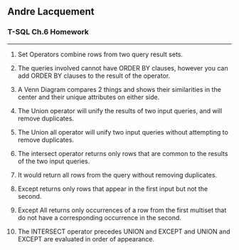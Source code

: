 ## Andre Lacquement
### T-SQL Ch.6 Homework
---
1. Set Operators combine rows from two query result sets.	

1. The queries involved cannot have ORDER BY clauses, however you can add ORDER BY clauses to the result of the operator.

1. A Venn Diagram compares 2 things and shows their similarities in the center and their unique attributes on either side. 

1. The Union operator will unify the results of two input queries, and will remove duplicates.

1. The Union all operator will unify two input queries without attempting to remove duplicates. 

1.  The intersect operator returns only rows that are common to the results of the two input queries. 

1. It would return all rows from the query without removing duplicates. 

1. Except returns only rows that appear in the first input but not the second. 

1. Except All returns only occurrences of a row from the first multiset that do not have a corresponding occurrence in the second. 

1. The INTERSECT operator precedes UNION and EXCEPT and UNION and EXCEPT are evaluated in order of appearance. 


	